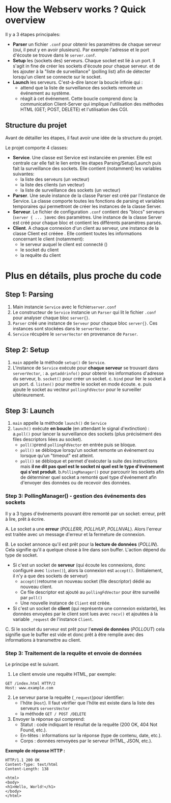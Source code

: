 # How the Webserv works ? Quick overview

Il y a 3 étapes principales:
- **Parser** un fichier `.conf` pour obtenir les paramètres de chaque serveur (oui, il peut y en avoir plusieurs). Par exemple l'adresse et le port d'écoute se trouve dans le `server.conf`.
- **Setup** les (sockets des) serveurs. Chaque socket est lié à un port. Il s'agit in fine de créer les sockets d'écoute pour chaque serveur. et de les ajouter à la "liste de surveillance" (polling list) afin de détecter lorsqu'un client se connecte sur le socket.
- **Launch** les serveurs. C'est-à-dire lancer la boucle infinie qui :
	- attend que la liste de surveillance des sockets remonte un événement au système.
	- réagit à cet événement.
	Cette boucle comprend donc la communication Client-Server qui implique l'utilisation des méthodes HTML (GET; POST, DELETE) et l'utilisation des CGI.

## Structure du projet

Avant de détailler les étapes, il faut avoir une idée de la structure du projet.

Le projet comporte 4 classes:
- **Service**. Une classe est Service est instanciée en premier. Elle est centrale car elle fait le lien entre les étapes  Parsing/Setup/Launch puis fait la surveillance des sockets. Elle contient (notamment) les variables suivantes:
	- la liste des serveurs (un vecteur)
	- la liste des clients (un vecteur)
	- la liste de surveillance des sockets (un vecteur)
- **Parser**. Une seule instance de la classe Parser est créé par l'instance de Service. La classe comporte toutes les fonctions de parsing et variables temporaires qui permettront de créer les instances de la classe Server.
- **Serveur**. Le fichier de configuration `.conf` contient des "blocs" serveurs (`server { ... }`avec des paramètres. Une instance de la classe Server est créé pour chaque bloc et contient les différents paramètres parsés.
- **Client**. A chaque connexion d'un client au serveur, une instance de la classe Client est crééee . Elle contient toutes les informations concernant le client (notamment):
	- le serveur auquel le client est connecté ()
	- le socket du client
	- la requête du client


# Plus en détails, plus proche du code
## Step 1: Parsing
1. Main instancie `Service` avec  le fichier`server.conf` 
2. Le constructeur de `Service` instancie un `Parser` qui lit le fichier `.conf` pour analyser chaque bloc `server{}`. 
3. `Parser` créé une instance de `Serveur` pour chaque bloc `server{}`. Ces instances sont stockées dans le `serverVector`.
4. `Service` récupère le `serverVector` en provenance de `Parser`.
## Step 2: Setup

1. `main` appelle la méthode `setup()` de `Service`.
2. L'instance de `Service` exécute pour **chaque serveur** se trouvant dans `serverVector`,  :
	a.  `getaddrinfo()` pour obtenir les informations d'adresse du serveur,
	b.  `socket()` pour créer un socket. 
	c.  `bind` pour lier le socket à un port.
	d. `listen()` pour mettre le socket en mode écoute.
	e. puis ajoute le socket au vecteur `pollingFdVector` pour le surveiller ultérieurement.
## Step 3: Launch
1. `main` appelle la méthode `launch()` de `Service` 
2. `launch()` exécute **en boucle** (en attendant le signal d'extinction) :
	a.`poll()` pour lancer la surveillance des sockets (plus précisément des files descriptors liées au socket). 
	- `poll()`prend `pollingFdVector`  en entrée puis se bloque.
	- `poll()` se débloque lorsqu'un socket remonte un événement ou lorsque qu'un "timeout" est atteint.
	- `poll()` se débloque et permet d'exécuter la suite des instructions mais **il ne dit pas quel est le socket ni quel est le type d'événement qui s'est produit**.
	b.`PollingManager()` pour parcourir les sockets afin de déterminer quel socket a remonté quel type d'événement afin d'envoyer des données ou de recevoir des données.

### Step 3: PollingManager() - gestion des événements des sockets

Il y a 3 types d'événements pouvant être remonté par un socket: erreur, prêt à lire, prêt à écrire.

A. Le socket a une **erreur** (_POLLERR_, _POLLHUP_, _POLLNVAL_). Alors l'erreur est traitée avec un message d'erreur et la fermeture de connexion.

B. Le socket annonce qu'il est prêt pour la **lecture de données** (_POLLIN_). Cela signifie qu'il a quelque chose à lire dans son buffer. L'action dépend du type de socket.
- Si c'est un socket de **serveur** (qui écoute les connexions, donc configuré avec `listen()`), alors la connexion est `accept()`. (Initialement, il n'y a que des sockets de serveur)
	- `accept()`retourne un nouveau socket (file descriptor) dédié au nouveau client. 
	- Ce file descriptor est ajouté au `pollingFdVector` pour être surveillé par `poll()`
	- Une nouvelle instance de `Client` est créée.
- Si c'est un socket de **client** (qui représente une connexion existante), les données envoyées par le client sont lues avec `recv()` et ajoutées à la variable `_request` de l'instance `Client`.

C. Si le socket du serveur est prêt pour l'**envoi de données** (_POLLOUT_) cela signifie que le buffer est vide et donc prêt à être remplie avec des informations à transmettre au client. 

### Step 3: Traitement de la requête et envoie de données

Le principe est le suivant.
1. Le client envoie une requête HTML, par exemple:
```
GET /index.html HTTP/2
Host: www.example.com
```
2. Le serveur parse la requête (`_request`)pour identifier:
	- l'hôte (`Host`). Il faut vérifier que l'hôte est existe dans la liste des serveurs `serversVector`
	- la méthode `GET / POST /DELETE`
3. Envoyer la réponse qui comprend:
	- Statut : code indiquant le résultat de la requête (200 OK, 404 Not Found, etc.).
	- En-têtes : informations sur la réponse (type de contenu, date, etc.).
	- Corps : données renvoyées par le serveur (HTML, JSON, etc.).

**Exemple de réponse HTTP :**
```http
HTTP/1.1 200 OK
Content-Type: text/html
Content-Length: 138

<html>
<body>
<h1>Hello, World!</h1>
</body>
</html>
```


